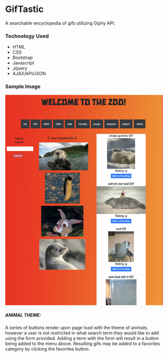 # GifTastic
A searchable encyclopedia of gifs utilizing Giphy API.

### Technology Used
* HTML
* CSS
* Bootstrap
* Javascript
* Jquery
* AJAX/API/JSON

### Sample Image
![screenshot](/gifGenerator.png)

##### ANIMAL THEME:

A series of buttons render upon page load with the theme of animals, however a user is not restricted in what search term they would like to add using the form provided.  Adding a term with the form will result in a button being added to the menu above.  Resulting gifs may be added to a favorites category by clicking the favorites button.
